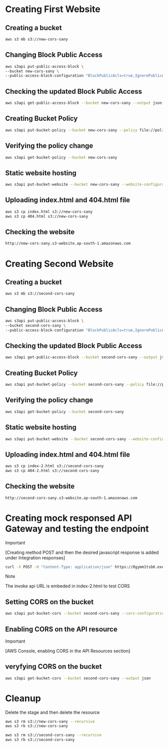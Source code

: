 # Creating First Website

## Creating a bucket

```sh
aws s3 mb s3://new-cors-sany
```

## Changing Block Public Access

```sh
aws s3api put-public-access-block \
--bucket new-cors-sany \
--public-access-block-configuration "BlockPublicAcls=true,IgnorePublicAcls=true,BlockPublicPolicy=false,RestrictPublicBuckets=false"
```

## Checking the updated Block Public Access

```sh
aws s3api get-public-access-block --bucket new-cors-sany --output json
```

## Creating Bucket Policy

<!-- https://awscli.amazonaws.com/v2/documentation/api/latest/reference/s3api/put-bucket-policy.html -->
```sh
aws s3api put-bucket-policy --bucket new-cors-sany --policy file://policy.json
```

## Verifying the policy change

```sh
aws s3api get-bucket-policy --bucket new-cors-sany
```

## Static website hosting

```sh
aws s3api put-bucket-website --bucket new-cors-sany --website-configuration file://website.json
```

## Uploading index.html and 404.html file

```sh
aws s3 cp index.html s3://new-cors-sany
aws s3 cp 404.html s3://new-cors-sany
```

## Checking the website

```html
http://new-cors-sany.s3-website.ap-south-1.amazonaws.com
```

# Creating Second Website

## Creating a bucket

```sh
aws s3 mb s3://second-cors-sany
```

## Changing Block Public Access

```sh
aws s3api put-public-access-block \
--bucket second-cors-sany \
--public-access-block-configuration "BlockPublicAcls=true,IgnorePublicAcls=true,BlockPublicPolicy=false,RestrictPublicBuckets=false"
```

## Checking the updated Block Public Access

```sh
aws s3api get-public-access-block --bucket second-cors-sany --output json
```

## Creating Bucket Policy

<!-- https://docs.aws.amazon.com/AmazonS3/latest/userguide/HostingWebsiteOnS3Setup.html -->
```sh
aws s3api put-bucket-policy --bucket second-cors-sany --policy file://policy-2.json
```

## Verifying the policy change

```sh
aws s3api get-bucket-policy --bucket second-cors-sany
```

## Static website hosting

```sh
aws s3api put-bucket-website --bucket second-cors-sany --website-configuration file://website-2.json
```

## Uploading index.html and 404.html file

```sh
aws s3 cp index-2.html s3://second-cors-sany
aws s3 cp 404-2.html s3://second-cors-sany
```

## Checking the website

```html
http://second-cors-sany.s3-website.ap-south-1.amazonaws.com
```

# Creating mock responsed API Gateway and testing the endpoint

>[!IMPORTANT]
> [Creating method POST and then the desired javascript response is added under Integration responses]

```sh
curl -X POST -H "Content-Type: application/json" https://0gymm1tsb6.execute-api.ap-south-1.amazonaws.com/prod/hello-cors
```

>[!NOTE]
> The invoke api URL is embeded in index-2.html to test CORS

## Setting CORS on the bucket

<!-- https://awscli.amazonaws.com/v2/documentation/api/latest/reference/s3api/put-bucket-cors.html -->
```sh
aws s3api put-bucket-cors --bucket second-cors-sany --cors-configuration file://cors.json
```

## Enabling CORS on the API resource
>[!IMPORTANT]
> [AWS Console, enabling CORS in the API Resources section]

## veryfying CORS on the bucket

```sh
aws s3api get-bucket-cors --bucket second-cors-sany --output json
```

# Cleanup

Delete the stage and then delete the resource

```sh
aws s3 rm s3://new-cors-sany --recursive
aws s3 rb s3://new-cors-sany

aws s3 rm s3://second-cors-sany --recursive
aws s3 rb s3://second-cors-sany
```